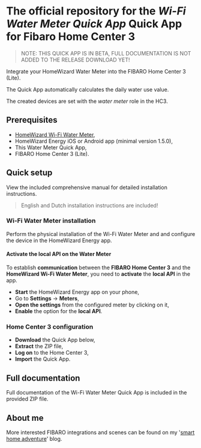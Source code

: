 # The official repository for the *Wi-Fi Water Meter Quick App* Quick App for Fibaro Home Center 3

> NOTE: THIS QUICK APP IS IN BETA, FULL DOCUMENTATION IS NOT ADDED TO THE RELEASE DOWNLOAD YET!

Integrate your HomeWizard Water Meter into the FIBARO Home Center 3 (Lite).

The Quick App automatically calculates the daily water use value.

The created devices are set with the *water meter* role in the HC3.

## Prerequisites

- [HomeWizard Wi-Fi Water Meter](https://www.homewizard.com/nl/watermeter/),
- HomeWizard Energy iOS or Android app (minimal version 1.5.0),
- This Water Meter Quick App,
- FIBARO Home Center 3 (Lite).

## Quick setup

View the included comprehensive manual for detailed installation instructions.

> English and Dutch installation instructions are included!

### Wi-Fi Water Meter installation

Perform the physical installation of the Wi-Fi Water Meter and and configure the device in the HomeWizard Energy app.

#### Activate the local API on the Water Meter

To establish **communication** between the **FIBARO Home Center 3** and the **HomeWizard Wi-Fi Water Meter**, you need to **activate** the **local API** in the app.

- **Start** the HomeWizard Energy app on your phone,
- Go to **Settings** -> **Meters**,
- **Open the settings** from the configured meter by clicking on it,
- **Enable** the option for the **local API**.

### Home Center 3 configuration

- **Download** the Quick App below,
- **Extract** the ZIP file,
- **Log on** to the Home Center 3,
- **Import** the Quick App.

## Full documentation

Full documentation of the Wi-Fi Water Meter Quick App is included in the provided ZIP file.

## About me

More interested FIBARO integrations and scenes can be found on my '[smart home adventure](https://docs.joepverhaeg.nl)' blog.
